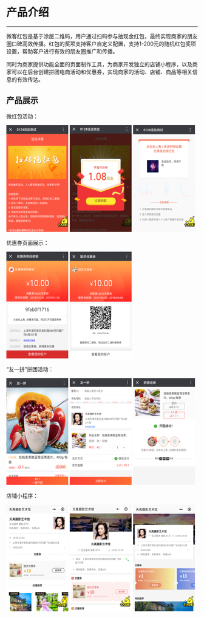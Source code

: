 # 产品介绍

---

微客红包是基于涂层二维码，用户通过扫码参与抽现金红包，最终实现商家的朋友圈口碑高效传播。红包的奖项支持客户自定义配置，支持1-200元的随机红包奖项设置，帮助客户进行有效的朋友圈推广和传播。

同时为商家提供功能全面的页面制作工具，为商家开发独立的店铺小程序，以及商家可以在后台创建拼团电商活动和优惠券，实现商家的活动、店铺、商品等相关信息的有效传达。

## 产品展示

微红包活动：

![](/assets/import.png) ![](/assets/import.png2) ![](/assets/import.png3) 

优惠券页面展示：

![](/assets/import.png4) ![](/assets/import.png5)

“友一拼”拼团活动：

![](/assets/import.png6) ![](/assets/import.png7) ![](/assets/import.png9)

店铺小程序：

![](/assets/import.png10) ![](/assets/import.png11) ![](/assets/import.png12)

# 

## 

## 

## 

## 

## 

# 

## 

## 

## 

# 

## 

## 

# 

## 

## 

## 

## 

# 

## 

## 

## 

## 

## 

# 

# 



